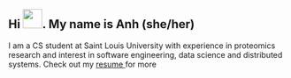 <div>
<h2 align="left">Hi <img width="35" src="https://user-images.githubusercontent.com/48962845/226449190-e8f4690a-12db-4085-8b01-988356760dd7.gif">. My name is Anh (she/her)</h2>
<p align="left" style style="font-weight: normal;"> I am a CS student at Saint Louis University with experience in proteomics research and interest in software engineering, data science and distributed systems. Check out my <a href="https://cs.slu.edu/student/anguyen15/resume/" target="_blank">resume </a> for more </p>
</div>

<!--
**a8nguyen/a8nguyen** is a ✨ _special_ ✨ repository because its `README.md` (this file) appears on your GitHub profile.

Here are some ideas to get you started:

- 🔭 I’m currently working on ...
- 🌱 I’m currently learning ...
- 👯 I’m looking to collaborate on ...
- 🤔 I’m looking for help with ...
- 💬 Ask me about ...
- 📫 How to reach me: ...
- 😄 Pronouns: ...
- ⚡ Fun fact: ...
-->


